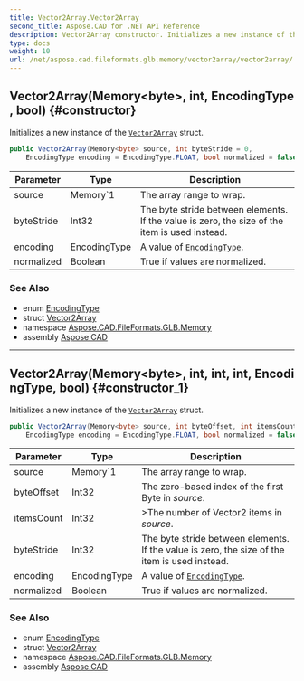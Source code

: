 ```yaml
---
title: Vector2Array.Vector2Array
second_title: Aspose.CAD for .NET API Reference
description: Vector2Array constructor. Initializes a new instance of the Vector2Array struct
type: docs
weight: 10
url: /net/aspose.cad.fileformats.glb.memory/vector2array/vector2array/
---
```

## Vector2Array(Memory&lt;byte&gt;, int, EncodingType, bool) {#constructor}

Initializes a new instance of the [`Vector2Array`](../) struct.

```csharp
public Vector2Array(Memory<byte> source, int byteStride = 0, 
    EncodingType encoding = EncodingType.FLOAT, bool normalized = false)
```

| Parameter | Type | Description |
| --- | --- | --- |
| source | Memory`1 | The array range to wrap. |
| byteStride | Int32 | The byte stride between elements. If the value is zero, the size of the item is used instead. |
| encoding | EncodingType | A value of [`EncodingType`](../../../aspose.cad.fileformats.glb/encodingtype/). |
| normalized | Boolean | True if values are normalized. |

### See Also

* enum [EncodingType](../../../aspose.cad.fileformats.glb/encodingtype/)
* struct [Vector2Array](../)
* namespace [Aspose.CAD.FileFormats.GLB.Memory](../../vector2array/)
* assembly [Aspose.CAD](../../../)

---

## Vector2Array(Memory&lt;byte&gt;, int, int, int, EncodingType, bool) {#constructor_1}

Initializes a new instance of the [`Vector2Array`](../) struct.

```csharp
public Vector2Array(Memory<byte> source, int byteOffset, int itemsCount, int byteStride, 
    EncodingType encoding = EncodingType.FLOAT, bool normalized = false)
```

| Parameter | Type | Description |
| --- | --- | --- |
| source | Memory`1 | The array range to wrap. |
| byteOffset | Int32 | The zero-based index of the first Byte in *source*. |
| itemsCount | Int32 | &gt;The number of Vector2 items in *source*. |
| byteStride | Int32 | The byte stride between elements. If the value is zero, the size of the item is used instead. |
| encoding | EncodingType | A value of [`EncodingType`](../../../aspose.cad.fileformats.glb/encodingtype/). |
| normalized | Boolean | True if values are normalized. |

### See Also

* enum [EncodingType](../../../aspose.cad.fileformats.glb/encodingtype/)
* struct [Vector2Array](../)
* namespace [Aspose.CAD.FileFormats.GLB.Memory](../../vector2array/)
* assembly [Aspose.CAD](../../../)


